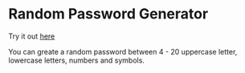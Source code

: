 # Random Password Generator

Try it out [here](https://jessika8.github.io/passwordGenerator/)

You can greate a random password between 4 - 20 uppercase letter, lowercase letters, numbers and symbols.